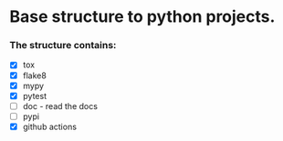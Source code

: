 # Base structure to python projects.
### The structure contains:
* [x] tox
* [x] flake8
* [x] mypy
* [x] pytest
* [ ] doc - read the docs
* [ ] pypi
* [x] github actions
